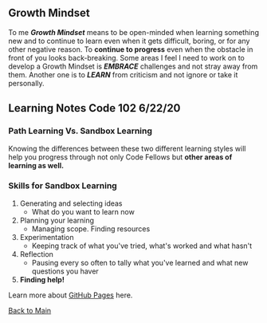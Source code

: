 ## Growth Mindset 
To me ***Growth Mindset*** means to be open-minded when learning something new and to continue to learn even when it gets difficult, boring, or for any other negative reason. To **continue to progress** even when the obstacle in front of you looks back-breaking. Some areas I feel I need to work on to develop a Growth Mindset is ***EMBRACE*** challenges and not stray away from them. Another one is to ***LEARN*** from criticism and not ignore or take it personally.

## Learning Notes Code 102 6/22/20

### Path Learning Vs. Sandbox Learning
Knowing the differences between these two different learning styles will help you progress through not only Code Fellows but **other areas of learning as well.**

### Skills for Sandbox Learning
1. Generating and selecting ideas 
     - What do you want to learn now
2. Planning your learning
     - Managing scope. Finding resources
3. Experimentation
     - Keeping track of what you've tried, what's worked and what hasn't
4. Reflection
     - Pausing every so often to tally what you've learned and what new questions you haver
5. **Finding help!**

Learn more about [GitHub Pages](https://pages.github.com/) here.

[Back to Main](README.md)